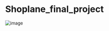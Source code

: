 # Shoplane_final_project

![image](https://github.com/AnanthKundurthi/Shoplane_final_project/assets/142203483/400173db-dee4-466b-8afd-23d0b7d3cc30)

